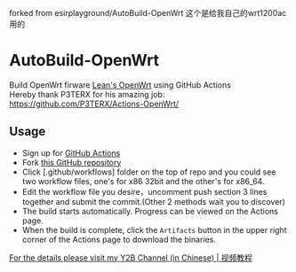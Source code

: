 forked from esirplayground/AutoBuild-OpenWrt
这个是给我自己的wrt1200ac用的

# AutoBuild-OpenWrt

Build OpenWrt firware [Lean's OpenWrt](https://github.com/coolsnowwolf/lede) using GitHub Actions  
Hereby thank P3TERX for his amazing job: https://github.com/P3TERX/Actions-OpenWrt/

## Usage

- Sign up for [GitHub Actions](https://github.com/features/actions/signup)
- Fork [this GitHub repository](https://github.com/esirplayground/AutoBuild-OpenWrt)
- Click [.github/workflows] folder on the top of repo and you could see two workflow files, one's for x86 32bit and the other's for x86_64.
- Edit the workflow file you desire，uncomment push section 3 lines together and submit the commit.(Other 2 methods wait you to discover)
- The build starts automatically. Progress can be viewed on the Actions page.
- When the build is complete, click the `Artifacts` button in the upper right corner of the Actions page to download the binaries.

[For the details please visit my Y2B Channel (in Chinese) | 视频教程](https://www.youtube.com/c/esirplayground)
